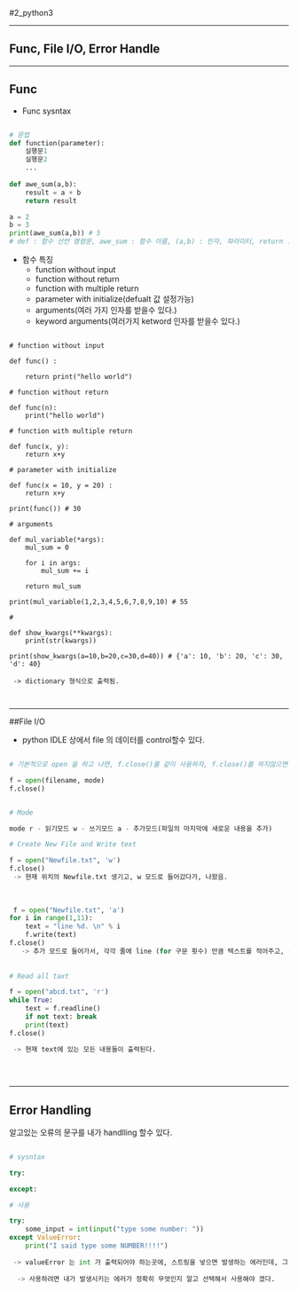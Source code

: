#2_python3 

---

## Func, File I/O, Error Handle

---

## Func 

 - Func sysntax

```python

# 문법 
def function(parameter):
	실행문1
	실행문2
	... 
	
def awe_sum(a,b):  
	result = a + b
    return result

a = 2
b = 3
print(awe_sum(a,b)) # 5
# def : 함수 선언 명령문, awe_sum : 함수 이름, (a,b) : 인자, 파라미터, return : 반환값


```

 - 함수 특징
 	 - function without input 
 	 - function without return
 	 - function with multiple return
 	 - parameter with initialize(defualt 값 설정가능)
 	 - arguments(여러 가지 인자를 받을수 있다.)
 	 - keyword arguments(여러가지 ketword 인자를 받을수 있다.)


```pytonh

# function without input 

def func() :

	return print("hello world")

# function without return

def func(n):
	print("hello world")

# function with multiple return

def func(x, y):
	return x+y

# parameter with initialize

def func(x = 10, y = 20) :
	return x+y
	
print(func()) # 30

# arguments

def mul_variable(*args):
    mul_sum = 0
    
    for i in args:
        mul_sum += i
        
    return mul_sum

print(mul_variable(1,2,3,4,5,6,7,8,9,10) # 55  

#

def show_kwargs(**kwargs):
    print(str(kwargs))
    
print(show_kwargs(a=10,b=20,c=30,d=40)) # {'a': 10, 'b': 20, 'c': 30, 'd': 40}

 -> dictionary 형식으로 출력됨.
  
	

```

---

##File I/O

 - python IDLE 상에서 file 의 데이터를 control할수 있다.
 

```python

# 기본적으로 open 을 하고 나면, f.close()를 같이 사용하자, f.close()를 하지않으면 지속 적으로 리소스를 갉아 먹는다.

f = open(filename, mode)
f.close()


# Mode 

mode r - 읽기모드 w - 쓰기모드 a - 추가모드(파일의 마지막에 새로운 내용을 추가)

# Create New File and Write text

f = open("Newfile.txt", 'w')
f.close()
 -> 현재 위치의 Newfile.txt 생기고, w 모드로 들어갔다가, 나왔음.
 
 
 
 f = open("Newfile.txt", 'a')
for i in range(1,11):
    text = "line %d. \n" % i
    f.write(text)
f.close()
   -> 추가 모드로 들어가서, 각각 줄에 line (for 구문 횟수) 만큼 텍스트를 적어주고, 종료함
   
   
# Read all taxt

f = open("abcd.txt", 'r')
while True:
    text = f.readline()
    if not text: break
    print(text)
f.close()

 -> 현재 text에 있는 모든 내용들이 출력된다. 
 
   
  
```



---

## Error Handling 

알고있는 오류의 문구를 내가 handlling 할수 있다. 

```python

# sysntax

try:

except:

# 사용

try:
    some_input = int(input("type some number: "))
except ValueError:
    print("I said type some NUMBER!!!!")
    
 -> valueError 는 int 가 출력되어야 하는곳에, 스트링을 넣으면 발생하는 에러인데, 그 에러문구를 수정했음. error 을 발생시키면, I said ty~ 으로 에러메세지가 출력된다.
 
  -> 사용하려면 내가 발생시키는 에러가 정확히 무엇인지 알고 선택해서 사용해야 겠다.




```


